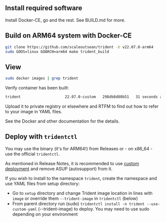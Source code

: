 ## Install required software

Install Docker-CE, go and the rest. See BUILD.md for more.

## Build on ARM64 system with Docker-CE

```sh
git clone https://github.com/scaleoutsean/trident -b v22.07.0-arm64
sudo GOOS=linux GOARCH=arm64 make trident_build
```

## View

```sh
sudo docker images | grep trident
```

Verify container has been built:

```sh
trident                    22.07.0-custom   298db8d80b51   31 seconds ago   163MB
```

Upload it to private registry or elsewhere and RTFM to find out how to refer to your image in YAML files.

See the Docker and other documentation for the details.

## Deploy with `tridentctl` 

You may use the binary (it's for ARM64!) from Releases or - on x86_64 - use the official `tridentctl`.

As mentioned in Release Notes, it is recommended to use [custom deployment](https://docs.netapp.com/us-en/trident-2204/trident-get-started/kubernetes-customize-deploy-tridentctl.html) and remove ASUP (autosupport) from it.

If you wish to install to the namespace `trident`, create the namespace and use YAML files from setup directory:

- Go to `setup` directory and change Trident image location in lines with `image` or override them `--trident-image` in `tridentctl` (below)
- From parent directory run (sudo) `tridentctl install -n trident --use-custom-yaml` (--trident-image) to deploy. You may need to use sudo depending on your environment


